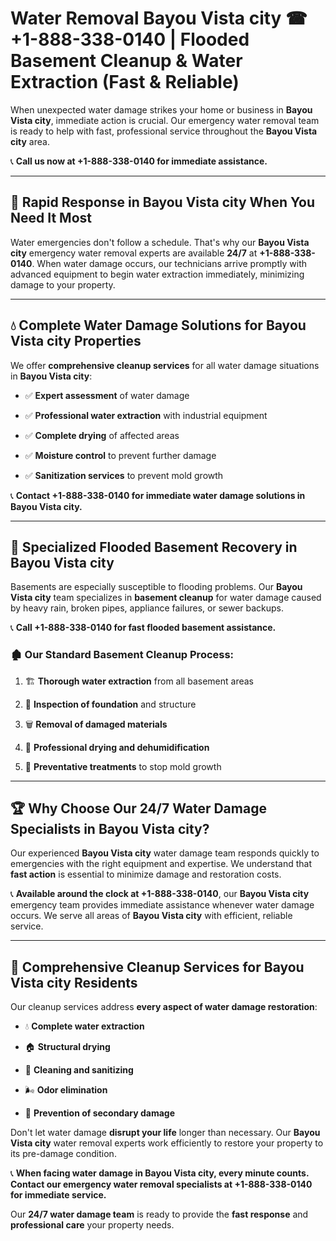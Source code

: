 # Water Removal Bayou Vista city ☎ +1-888-338-0140 | Flooded Basement Cleanup & Water Extraction (Fast & Reliable)

When unexpected water damage strikes your home or business in **Bayou Vista city**, immediate action is crucial. Our emergency water removal team is ready to help with fast, professional service throughout the **Bayou Vista city** area. 

📞 **Call us now at +1-888-338-0140 for immediate assistance.**
---
## 🚀 Rapid Response in Bayou Vista city When You Need It Most
Water emergencies don't follow a schedule. That's why our **Bayou Vista city** emergency water removal experts are available **24/7** at **+1-888-338-0140**. When water damage occurs, our technicians arrive promptly with advanced equipment to begin water extraction immediately, minimizing damage to your property.
---
## 💧 Complete Water Damage Solutions for Bayou Vista city Properties
We offer **comprehensive cleanup services** for all water damage situations in **Bayou Vista city**:
- ✅ **Expert assessment** of water damage  
- ✅ **Professional water extraction** with industrial equipment  
- ✅ **Complete drying** of affected areas  
- ✅ **Moisture control** to prevent further damage  
- ✅ **Sanitization services** to prevent mold growth  
📞 **Contact +1-888-338-0140 for immediate water damage solutions in Bayou Vista city.**
---
## 🌊 Specialized Flooded Basement Recovery in Bayou Vista city
Basements are especially susceptible to flooding problems. Our **Bayou Vista city** team specializes in **basement cleanup** for water damage caused by heavy rain, broken pipes, appliance failures, or sewer backups. 
📞 **Call +1-888-338-0140 for fast flooded basement assistance.**
### 🏚️ Our Standard Basement Cleanup Process:
1. 🏗️ **Thorough water extraction** from all basement areas  
2. 🔎 **Inspection of foundation** and structure  
3. 🗑️ **Removal of damaged materials**  
4. 💨 **Professional drying and dehumidification**  
5. 🚫 **Preventative treatments** to stop mold growth  
---
## 🏆 Why Choose Our 24/7 Water Damage Specialists in Bayou Vista city?
Our experienced **Bayou Vista city** water damage team responds quickly to emergencies with the right equipment and expertise. We understand that **fast action** is essential to minimize damage and restoration costs.
📞 **Available around the clock at +1-888-338-0140**, our **Bayou Vista city** emergency team provides immediate assistance whenever water damage occurs. We serve all areas of **Bayou Vista city** with efficient, reliable service.
---
## 🧹 Comprehensive Cleanup Services for Bayou Vista city Residents
Our cleanup services address **every aspect of water damage restoration**:
- 💧 **Complete water extraction**  
- 🏠 **Structural drying**  
- 🧼 **Cleaning and sanitizing**  
- 🌬️ **Odor elimination**  
- 🚫 **Prevention of secondary damage**  
Don't let water damage **disrupt your life** longer than necessary. Our **Bayou Vista city** water removal experts work efficiently to restore your property to its pre-damage condition.
📞 **When facing water damage in Bayou Vista city, every minute counts. Contact our emergency water removal specialists at +1-888-338-0140 for immediate service.**
Our **24/7 water damage team** is ready to provide the **fast response** and **professional care** your property needs.
